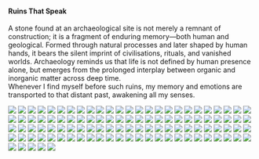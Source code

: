 <h4>Ruins That Speak</h4>

A stone found at an archaeological site is not merely a remnant of construction; it is a fragment of enduring memory—both human and geological. Formed through natural processes and later shaped by human hands, it bears the silent imprint of civilisations, rituals, and vanished worlds. Archaeology reminds us that life is not defined by human presence alone, but emerges from the prolonged interplay between organic and inorganic matter across deep time.  
Whenever I find myself before such ruins, my memory and emotions are transported to that distant past, awakening all my senses.

![](1.jpg)
![](2.jpg)
![](3.JPG)
![](4.JPG)
![](5.jpeg)
![](6.jpg)
![](7.JPG)
![](8.JPG)
![](9.JPG)
![](10.JPG)
![](11.JPG)
![](12.jpeg)
![](13.jpg)
![](14.JPG)
![](15.jpg)
![](16.jpg)
![](17.JPG)
![](18.JPG)
![](19.JPG)
![](20.JPG)
![](21.jpg)
![](22.jpg)
![](23.JPG)
![](24.JPG)
![](25.JPG)
![](26.JPG)
![](27.JPG)
![](28.JPG)
![](29.JPG)
![](30.JPG)
![](31.JPG)
![](32.JPG)
![](33.JPG)
![](34.JPG)
![](35.jpg)
![](36.jpg)
![](37.jpg)
![](38.jpg)
![](39.jpg)
![](40.JPG)
![](41.JPG)
![](42.JPG)
![](43.JPG)
![](44.JPG)
![](45.JPG)
![](46.JPG)
![](47.JPG)
![](48.JPG)
![](49.JPG)
![](50.JPG)
![](51.jpg)
![](52.JPG)
![](53.jpg)
![](54.JPG)
![](55.JPG)
![](56.JPG)
![](57.JPG)
![](58.JPG)
![](59.jpg)
![](60.jpg)
![](61.JPG)
![](62.jpg)
![](63.jpg)
![](64.jpg)
![](65.jpg)
![](66.jpg)
![](67.JPG)
![](68.JPG)
![](69.JPG)
![](70.JPG)
![](71.jpg)
![](72.jpg)
![](73.JPG)
![](74.jpg)
![](75.jpeg)
![](76.jpeg)
![](77.jpg)
![](78.jpg)
![](79.jpg)
![](80.jpg)
![](81.jpg)
![](82.jpg)
![](83.jpg)
![](84.jpg)
![](85.jpg)
![](86.jpg)
![](87.jpg)
![](88.jpeg)
![](89.jpeg)
![](90.jpeg)
![](91.jpeg)
![](92.jpg)
![](93.jpg)
![](94.jpg)
![](95.jpg)
![](96.jpg)
![](97.jpeg)
![](98.jpeg)
![](99.jpg)
![](100.jpeg)
![](101.jpeg)
![](102.jpeg)
![](103.jpg)
![](104.jpg)
![](105.jpg)
<p></p>
